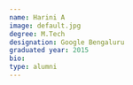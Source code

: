 ```yaml
---
name: Harini A
image: default.jpg
degree: M.Tech 
designation: Google Bengaluru
graduated year: 2015
bio:
type: alumni
---
```

